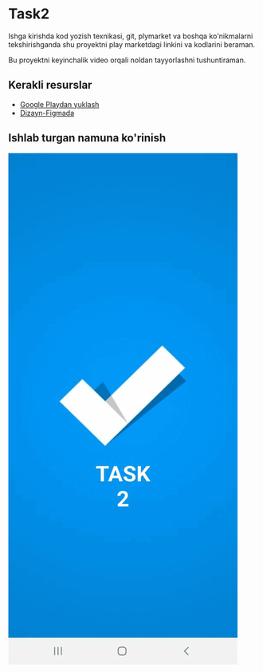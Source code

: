 # Task2

Ishga kirishda kod yozish texnikasi, git, plymarket va boshqa ko'nikmalarni tekshirishganda shu proyektni play marketdagi linkini va kodlarini beraman.

Bu proyektni keyinchalik video orqali noldan tayyorlashni tushuntiraman.

## Kerakli resurslar
- [Google Playdan yuklash](https://play.google.com/store/apps/details?id=com.abbos2101.task2_app)
- [Dizayn-Figmada](https://www.figma.com/file/b7R3Ltl5Ou9TkpLH6FkKLg/Task2?node-id=0%3A1)

## Ishlab turgan namuna ko'rinish
[![pub package](https://github.com/abbos2101/dropdown_task2_app/blob/master/git_resources/intro.gif)](https://github.com/abbos2101/dropdown_task2_app/blob/master/git_resources/intro.gif)
